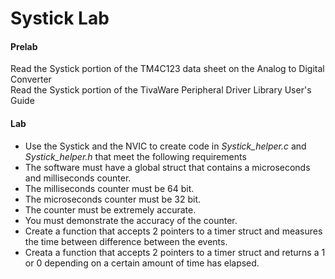 # Systick Lab

#### Prelab

Read the Systick portion of the TM4C123 data sheet on the Analog to Digital Converter    
Read the Systick portion of the TivaWare Peripheral Driver Library User's Guide 

#### Lab

* Use the Systick and the NVIC to create code in <em>Systick_helper.c</em> and <em>Systick_helper.h</em> that meet the following requirements
* The software must have a global struct that contains a microseconds and milliseconds counter.
* The milliseconds counter must be 64 bit.
* The microseconds counter must be 32 bit.
* The counter must be extremely accurate.
* You must demonstrate the accuracy of the counter.
* Create a function that accepts 2 pointers to a timer struct and measures the time between difference between the events.
* Creata a function that accepts 2 pointers to a timer struct and returns a 1 or 0 depending on a certain amount of time has elapsed.   

 